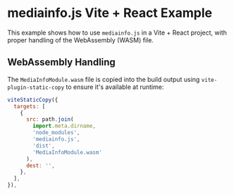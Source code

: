 # mediainfo.js Vite + React Example

This example shows how to use `mediainfo.js` in a Vite + React project, with proper handling of the WebAssembly (WASM) file.

## WebAssembly Handling

The `MediaInfoModule.wasm` file is copied into the build output using `vite-plugin-static-copy` to ensure it's available at runtime:

```js
viteStaticCopy({
  targets: [
    {
      src: path.join(
        import.meta.dirname,
        'node_modules',
        'mediainfo.js',
        'dist',
        'MediaInfoModule.wasm'
      ),
      dest: '',
    },
  ],
}),
```
